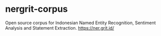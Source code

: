 # nergrit-corpus
Open source corpus for Indonesian Named Entity Recognition, Sentiment Analysis and Statement Extraction. https://ner.grit.id/
